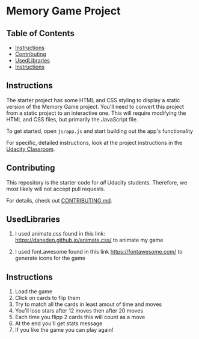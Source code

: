 # Memory Game Project

## Table of Contents

* [Instructions](#instructions)
* [Contributing](#contributing)
* [UsedLibraries](#UsedLibraries)
* [Instructions](#Instructions)

## Instructions

The starter project has some HTML and CSS styling to display a static version of the Memory Game project. You'll need to convert this project from a static project to an interactive one. This will require modifying the HTML and CSS files, but primarily the JavaScript file.

To get started, open `js/app.js` and start building out the app's functionality

For specific, detailed instructions, look at the project instructions in the [Udacity Classroom](https://classroom.udacity.com/me).

## Contributing

This repository is the starter code for _all_ Udacity students. Therefore, we most likely will not accept pull requests.

For details, check out [CONTRIBUTING.md](CONTRIBUTING.md).

## UsedLibraries

1. I used animate.css found in this link: https://daneden.github.io/animate.css/ to animate my game

2. I used font.awesome found in this link https://fontawesome.com/ to generate icons for the game


## Instructions

1. Load the game
2. Click on cards to flip them
3. Try to match all the cards in least amout of time and moves
4. You'll lose stars after 12 moves then after 20 moves
5. Each time you flipp 2 cards this will count as a move
6. At the end you'll get stats message
7. If you like the game you can play again!